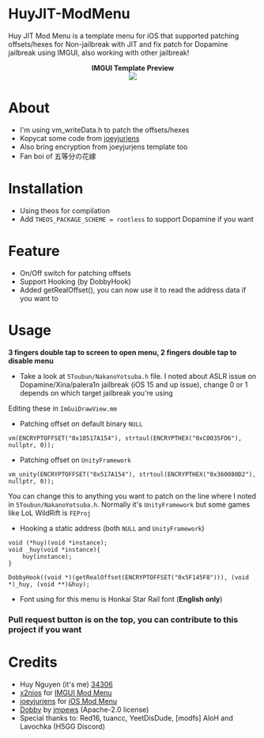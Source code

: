 # HuyJIT-ModMenu
Huy JIT Mod Menu is a template menu for iOS that supported patching offsets/hexes for Non-jailbreak with JIT and fix patch for Dopamine jailbreak using IMGUI, also working with other jailbreak!

<div style="text-align: center;">
<b>IMGUI Template Preview</b><br>

<img src="https://raw.githubusercontent.com/34306/HuyJIT-ModMenu/main/Preview.PNG">
</div>


# About
- I'm using vm_writeData.h to patch the offsets/hexes
- Kopycat some code from [joeyjurjens](https://github.com/joeyjurjens/iOS-Mod-Menu-Template-for-Theos)
- Also bring encryption from joeyjurjens template too
- Fan boi of 五等分の花嫁

# Installation
- Using theos for compilation
- Add ```THEOS_PACKAGE_SCHEME = rootless``` to support Dopamine if you want 

# Feature
- On/Off switch for patching offsets
- Support Hooking (by DobbyHook)
- Added getRealOffset(), you can now use it to read the address data if you want to

# Usage
**3 fingers double tap to screen to open menu, 2 fingers double tap to disable menu**
- Take a look at `5Toubun/NakanoYotsuba.h` file. I noted about ASLR issue on Dopamine/Xina/palera1n jailbreak (iOS 15 and up issue), change 0 or 1 depends on which target jailbreak you're using

Editing these in `ImGuiDrawView.mm`

- Patching offset on default binary `NULL`
```obj-c
vm(ENCRYPTOFFSET("0x10517A154"), strtoul(ENCRYPTHEX("0xC0035FD6"), nullptr, 0));
```

- Patching offset on `UnityFramework`
```obj-c
vm_unity(ENCRYPTOFFSET("0x517A154"), strtoul(ENCRYPTHEX("0x360080D2"), nullptr, 0));
```
You can change this to anything you want to patch on the line where I noted in `5Toubun/NakanoYotsuba.h`. Normally it's `UnityFramework` but some games like LoL WildRift is `FEProj`

- Hooking a static address (both `NULL` and `UnityFramework`)
```obj-c
void (*huy)(void *instance);
void _huy(void *instance){
    huy(instance);
}

DobbyHook((void *)(getRealOffset(ENCRYPTOFFSET("0x5F145F8"))), (void *)_huy, (void **)&huy);
```
- Font using for this menu is Honkai Star Rail font (**English only**)

### Pull request button is on the top, you can contribute to this project if you want

# Credits
- Huy Nguyen (it's me) [34306](https://github.com/34306)
- [x2nios](https://github.com/x2niosvn) for [IMGUI Mod Menu](https://github.com/x2niosvn/iOS-IMGUI-Mod-Menu-Templates)
- [joeyjurjens](https://github.com/joeyjurjens) for [iOS Mod Menu](https://github.com/joeyjurjens/iOS-Mod-Menu-Template-for-Theos)
- [Dobby](https://github.com/jmpews/Dobby) by [jmpews](https://github.com/jmpews) (Apache-2.0 license)
- Special thanks to: Red16, tuancc, YeetDisDude, [modfs] AloH and Lavochka (H5GG Discord)
